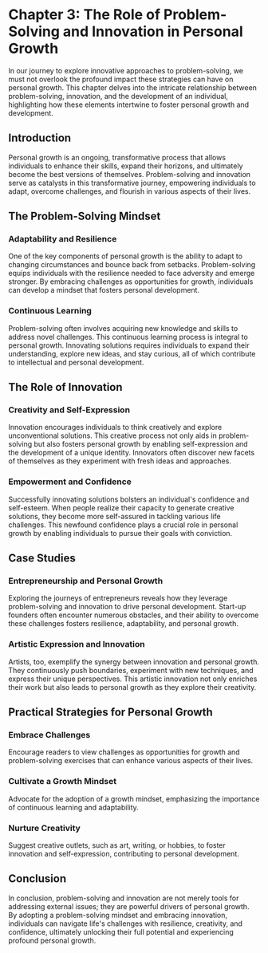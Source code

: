 Chapter 3: The Role of Problem-Solving and Innovation in Personal Growth
========================================================================

In our journey to explore innovative approaches to problem-solving, we must not overlook the profound impact these strategies can have on personal growth. This chapter delves into the intricate relationship between problem-solving, innovation, and the development of an individual, highlighting how these elements intertwine to foster personal growth and development.

Introduction
------------

Personal growth is an ongoing, transformative process that allows individuals to enhance their skills, expand their horizons, and ultimately become the best versions of themselves. Problem-solving and innovation serve as catalysts in this transformative journey, empowering individuals to adapt, overcome challenges, and flourish in various aspects of their lives.

The Problem-Solving Mindset
---------------------------

### **Adaptability and Resilience**

One of the key components of personal growth is the ability to adapt to changing circumstances and bounce back from setbacks. Problem-solving equips individuals with the resilience needed to face adversity and emerge stronger. By embracing challenges as opportunities for growth, individuals can develop a mindset that fosters personal development.

### **Continuous Learning**

Problem-solving often involves acquiring new knowledge and skills to address novel challenges. This continuous learning process is integral to personal growth. Innovating solutions requires individuals to expand their understanding, explore new ideas, and stay curious, all of which contribute to intellectual and personal development.

The Role of Innovation
----------------------

### **Creativity and Self-Expression**

Innovation encourages individuals to think creatively and explore unconventional solutions. This creative process not only aids in problem-solving but also fosters personal growth by enabling self-expression and the development of a unique identity. Innovators often discover new facets of themselves as they experiment with fresh ideas and approaches.

### **Empowerment and Confidence**

Successfully innovating solutions bolsters an individual's confidence and self-esteem. When people realize their capacity to generate creative solutions, they become more self-assured in tackling various life challenges. This newfound confidence plays a crucial role in personal growth by enabling individuals to pursue their goals with conviction.

Case Studies
------------

### **Entrepreneurship and Personal Growth**

Exploring the journeys of entrepreneurs reveals how they leverage problem-solving and innovation to drive personal development. Start-up founders often encounter numerous obstacles, and their ability to overcome these challenges fosters resilience, adaptability, and personal growth.

### **Artistic Expression and Innovation**

Artists, too, exemplify the synergy between innovation and personal growth. They continuously push boundaries, experiment with new techniques, and express their unique perspectives. This artistic innovation not only enriches their work but also leads to personal growth as they explore their creativity.

Practical Strategies for Personal Growth
----------------------------------------

### **Embrace Challenges**

Encourage readers to view challenges as opportunities for growth and problem-solving exercises that can enhance various aspects of their lives.

### **Cultivate a Growth Mindset**

Advocate for the adoption of a growth mindset, emphasizing the importance of continuous learning and adaptability.

### **Nurture Creativity**

Suggest creative outlets, such as art, writing, or hobbies, to foster innovation and self-expression, contributing to personal development.

Conclusion
----------

In conclusion, problem-solving and innovation are not merely tools for addressing external issues; they are powerful drivers of personal growth. By adopting a problem-solving mindset and embracing innovation, individuals can navigate life's challenges with resilience, creativity, and confidence, ultimately unlocking their full potential and experiencing profound personal growth.
